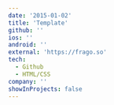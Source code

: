 ```yaml
---
date: '2015-01-02'
title: 'Template'
github: ''
ios: ''
android: ''
external: 'https://frago.so'
tech:
  - Github
  - HTML/CSS
company: ''
showInProjects: false
---
```

